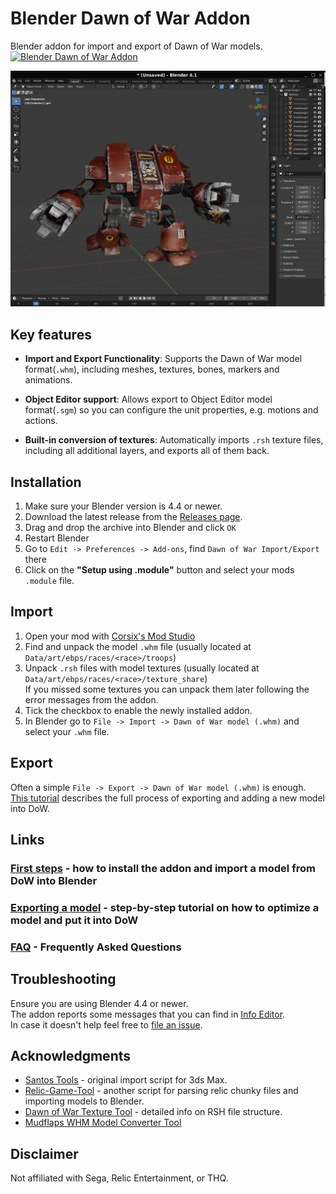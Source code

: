 # Blender Dawn of War Addon
Blender addon for import and export of Dawn of War models.  
<a href="https://www.moddb.com/mods/blender-dawn-of-war-addon" title="View Blender Dawn of War Addon on ModDB" target="_blank"><img src="https://button.moddb.com/rating/medium/mods/62793.png" alt="Blender Dawn of War Addon" /></a>

![blender_screenshot](images/dred_render1.png)

## Key features
- **Import and Export Functionality**: Supports the Dawn of War model format(`.whm`), including meshes, textures, bones, markers and animations.
* **Object Editor support**: Allows export to Object Editor model format(`.sgm`) so you can configure the unit properties, e.g. motions and actions.
- **Built-in conversion of textures**: Automatically imports `.rsh` texture files, including all additional layers, and exports all of them back.

## Installation
1. Make sure your Blender version is 4.4 or newer.
2. Download the latest release from the [Releases page](https://github.com/amorgun/blender_dow/releases/).
3. Drag and drop the archive into Blender and click `OK`
4. Restart Blender
5. Go to `Edit -> Preferences -> Add-ons`, find `Dawn of War Import/Export` there
6. Click on the **"Setup using .module"** button and select your mods `.module` file.  

## Import
1. Open your mod with [Corsix's Mod Studio](https://modstudio.corsix.org/)
2. Find and unpack the model `.whm` file (usually located at `Data/art/ebps/races/<race>/troops`)
3. Unpack `.rsh` files with model textures  (usually located at `Data/art/ebps/races/<race>/texture_share`)  
  If you missed some textures you can unpack them later following the error messages from the addon.
4. Tick the checkbox to enable the newly installed addon.
5. In Blender go to `File -> Import -> Dawn of War model (.whm)` and select your `.whm` file.

## Export
Often a simple `File -> Export -> Dawn of War model (.whm)` is enough.  
[This tutorial](docs/export.md) describes the full process of exporting and adding a new model into DoW.

## Links
### [First steps](./docs/first_steps.md) - how to install the addon and import a model from DoW into Blender
### [Exporting a model](./docs/export.md) - step-by-step tutorial on how to optimize a model and put it into DoW
### [FAQ](./docs/faq.md) - Frequently Asked Questions

## Troubleshooting
Ensure you are using Blender 4.4 or newer.  
The addon reports some messages that you can find in [Info Editor](https://docs.blender.org/manual/en/latest/editors/info_editor.html).  
In case it doesn't help feel free to [file an issue](https://github.com/amorgun/blender_dow/issues).

## Acknowledgments
- [Santos Tools](https://web.archive.org/web/20140916035249/http://forums.relicnews.com/showthread.php?76791-Santos-Tools) - original import script for 3ds Max.
- [Relic-Game-Tool](https://github.com/ModernMAK/Relic-Game-Tool) - another script for parsing relic chunky files and importing models to Blender.
- [Dawn of War Texture Tool](https://skins.hiveworldterra.co.uk/Downloads/detail_DawnOfWarTextureTool.html) - detailed info on RSH file structure.
- [Mudflaps WHM Model Converter Tool](https://web.archive.org/web/20140914165503/http://forums.relicnews.com/showthread.php?116040-WHM-Model-Converter-Tool)

## Disclaimer
Not affiliated with Sega, Relic Entertainment, or THQ.
